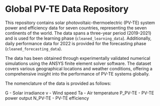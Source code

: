 # Global PV-TE Data Repository

This repository contains solar photovoltaic-thermoelectric (PV-TE) system power and efficiency data for seven countries, representing the seven continents of the world. The data spans a three-year period (2019-2021) and is used for the learning phase (`cleaned_learning_data`). Additionally, daily performance data for 2022 is provided for the forecasting phase (`cleaned_forecasting_data`).

The data has been obtained through experimentally validated numerical simulations using the ANSYS finite element solver software. The dataset covers various geographical locations and weather conditions, offering a comprehensive insight into the performance of PV-TE systems globally.

The nomenclature of the data is provided as follows:

G - Solar irradiance
v - Wind speed
Ta - Air temperature
P_PV-TE - PV-TE power output
N_PV-TE - PV-TE efficiency
